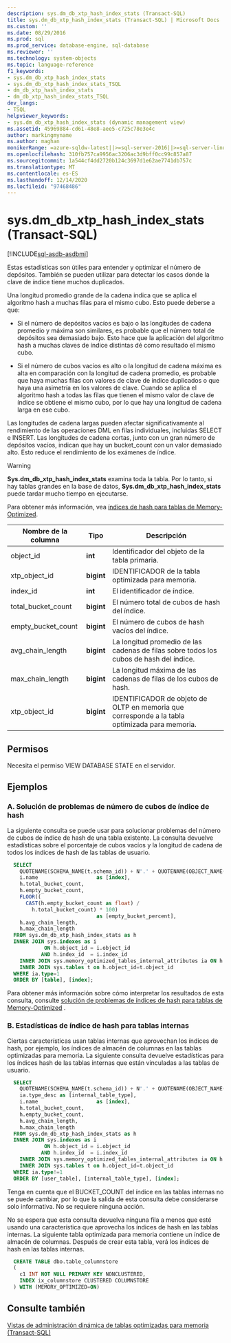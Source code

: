 ```yaml
---
description: sys.dm_db_xtp_hash_index_stats (Transact-SQL)
title: sys.dm_db_xtp_hash_index_stats (Transact-SQL) | Microsoft Docs
ms.custom: ''
ms.date: 08/29/2016
ms.prod: sql
ms.prod_service: database-engine, sql-database
ms.reviewer: ''
ms.technology: system-objects
ms.topic: language-reference
f1_keywords:
- sys.dm_db_xtp_hash_index_stats
- sys.dm_db_xtp_hash_index_stats_TSQL
- dm_db_xtp_hash_index_stats
- dm_db_xtp_hash_index_stats_TSQL
dev_langs:
- TSQL
helpviewer_keywords:
- sys.dm_db_xtp_hash_index_stats (dynamic management view)
ms.assetid: 45969884-cd61-48e8-aee5-c725c78e3e4c
author: markingmyname
ms.author: maghan
monikerRange: =azure-sqldw-latest||>=sql-server-2016||>=sql-server-linux-2017||=azuresqldb-mi-current
ms.openlocfilehash: 310fb757ca9956ac3206ac3d9bff0cc99c857a87
ms.sourcegitcommit: 1a544cf4dd2720b124c3697d1e62ae7741db757c
ms.translationtype: MT
ms.contentlocale: es-ES
ms.lasthandoff: 12/14/2020
ms.locfileid: "97468486"
---
```

# <a name="sysdm_db_xtp_hash_index_stats-transact-sql"></a>sys.dm_db_xtp_hash_index_stats (Transact-SQL)
[!INCLUDE[sql-asdb-asdbmi](../../includes/applies-to-version/sql-asdb-asdbmi.md)]

  Estas estadísticas son útiles para entender y optimizar el número de depósitos. También se pueden utilizar para detectar los casos donde la clave de índice tiene muchos duplicados.  
  
 Una longitud promedio grande de la cadena indica que se aplica el algoritmo hash a muchas filas para el mismo cubo. Esto puede deberse a que:  
  
-   Si el número de depósitos vacíos es bajo o las longitudes de cadena promedio y máxima son similares, es probable que el número total de depósitos sea demasiado bajo. Esto hace que la aplicación del algoritmo hash a muchas claves de índice distintas dé como resultado el mismo cubo.  
  
-   Si el número de cubos vacíos es alto o la longitud de cadena máxima es alta en comparación con la longitud de cadena promedio, es probable que haya muchas filas con valores de clave de índice duplicados o que haya una asimetría en los valores de clave. Cuando se aplica el algoritmo hash a todas las filas que tienen el mismo valor de clave de índice se obtiene el mismo cubo, por lo que hay una longitud de cadena larga en ese cubo.  
  
Las longitudes de cadena largas pueden afectar significativamente al rendimiento de las operaciones DML en filas individuales, incluidas SELECT e INSERT. Las longitudes de cadena cortas, junto con un gran número de depósitos vacíos, indican que hay un bucket_count con un valor demasiado alto. Esto reduce el rendimiento de los exámenes de índice.  
  
> [!WARNING]
> **Sys.dm_db_xtp_hash_index_stats** examina toda la tabla. Por lo tanto, si hay tablas grandes en la base de datos, **Sys.dm_db_xtp_hash_index_stats** puede tardar mucho tiempo en ejecutarse.  
  
Para obtener más información, vea [índices de hash para tablas de Memory-Optimized](../../relational-databases/sql-server-index-design-guide.md#hash_index).  
  
|Nombre de la columna|Tipo|Descripción|  
|-----------------|----------|-----------------|  
|object_id|**int**|Identificador del objeto de la tabla primaria.|  
|xtp_object_id|**bigint**|IDENTIFICADOR de la tabla optimizada para memoria.|  
|index_id|**int**|El identificador de índice.|  
|total_bucket_count|**bigint**|El número total de cubos de hash del índice.|  
|empty_bucket_count|**bigint**|El número de cubos de hash vacíos del índice.|  
|avg_chain_length|**bigint**|La longitud promedio de las cadenas de filas sobre todos los cubos de hash del índice.|  
|max_chain_length|**bigint**|La longitud máxima de las cadenas de filas de los cubos de hash.|  
|xtp_object_id|**bigint**|IDENTIFICADOR de objeto de OLTP en memoria que corresponde a la tabla optimizada para memoria.|  
  
## <a name="permissions"></a>Permisos  
 Necesita el permiso VIEW DATABASE STATE en el servidor.  

## <a name="examples"></a>Ejemplos  
  
### <a name="a-troubleshooting-hash-index-bucket-count"></a>A. Solución de problemas de número de cubos de índice de hash

La siguiente consulta se puede usar para solucionar problemas del número de cubos de índice de hash de una tabla existente. La consulta devuelve estadísticas sobre el porcentaje de cubos vacíos y la longitud de cadena de todos los índices de hash de las tablas de usuario.

```sql
  SELECT  
    QUOTENAME(SCHEMA_NAME(t.schema_id)) + N'.' + QUOTENAME(OBJECT_NAME(h.object_id)) as [table],   
    i.name                   as [index],   
    h.total_bucket_count,  
    h.empty_bucket_count,  
    FLOOR((  
      CAST(h.empty_bucket_count as float) /  
        h.total_bucket_count) * 100)  
                             as [empty_bucket_percent],  
    h.avg_chain_length,   
    h.max_chain_length  
  FROM sys.dm_db_xtp_hash_index_stats as h   
  INNER JOIN sys.indexes as i  
            ON h.object_id = i.object_id  
           AND h.index_id  = i.index_id  
    INNER JOIN sys.memory_optimized_tables_internal_attributes ia ON h.xtp_object_id=ia.xtp_object_id
    INNER JOIN sys.tables t on h.object_id=t.object_id
  WHERE ia.type=1
  ORDER BY [table], [index];  
``` 

Para obtener más información sobre cómo interpretar los resultados de esta consulta, consulte [solución de problemas de índices de hash para tablas de Memory-Optimized](../../relational-databases/in-memory-oltp/hash-indexes-for-memory-optimized-tables.md) .  

### <a name="b-hash-index-statistics-for-internal-tables"></a>B. Estadísticas de índice de hash para tablas internas

Ciertas características usan tablas internas que aprovechan los índices de hash, por ejemplo, los índices de almacén de columnas en las tablas optimizadas para memoria. La siguiente consulta devuelve estadísticas para los índices hash de las tablas internas que están vinculadas a las tablas de usuario.

```sql
  SELECT  
    QUOTENAME(SCHEMA_NAME(t.schema_id)) + N'.' + QUOTENAME(OBJECT_NAME(h.object_id)) as [user_table],
    ia.type_desc as [internal_table_type],
    i.name                   as [index],   
    h.total_bucket_count,  
    h.empty_bucket_count,  
    h.avg_chain_length,   
    h.max_chain_length  
  FROM sys.dm_db_xtp_hash_index_stats as h   
  INNER JOIN sys.indexes as i  
            ON h.object_id = i.object_id  
           AND h.index_id  = i.index_id  
    INNER JOIN sys.memory_optimized_tables_internal_attributes ia ON h.xtp_object_id=ia.xtp_object_id
    INNER JOIN sys.tables t on h.object_id=t.object_id
  WHERE ia.type!=1
  ORDER BY [user_table], [internal_table_type], [index]; 
```

Tenga en cuenta que el BUCKET_COUNT del índice en las tablas internas no se puede cambiar, por lo que la salida de esta consulta debe considerarse solo informativa. No se requiere ninguna acción.  

No se espera que esta consulta devuelva ninguna fila a menos que esté usando una característica que aprovecha los índices de hash en las tablas internas. La siguiente tabla optimizada para memoria contiene un índice de almacén de columnas. Después de crear esta tabla, verá los índices de hash en las tablas internas.

```sql
  CREATE TABLE dbo.table_columnstore
  (
    c1 INT NOT NULL PRIMARY KEY NONCLUSTERED,
    INDEX ix_columnstore CLUSTERED COLUMNSTORE
  ) WITH (MEMORY_OPTIMIZED=ON)
```

## <a name="see-also"></a>Consulte también  
 [Vistas de administración dinámica de tablas optimizadas para memoria &#40;Transact-SQL&#41;](../../relational-databases/system-dynamic-management-views/memory-optimized-table-dynamic-management-views-transact-sql.md)  
  
  
